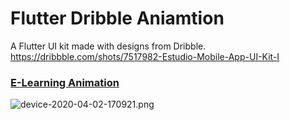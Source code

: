 # Flutter Dribble Aniamtion

A Flutter UI kit made with designs from Dribble. https://dribbble.com/shots/7517982-Estudio-Mobile-App-UI-Kit-I


### [E-Learning Animation](https://dribbble.com/shots/7517982-Estudio-Mobile-App-UI-Kit-I)

![device-2020-04-02-170921.png](https://github.com/KumarSunil17/Dribble_Animation/blob/master/screenshot/device-2020-04-02-170921.png)
